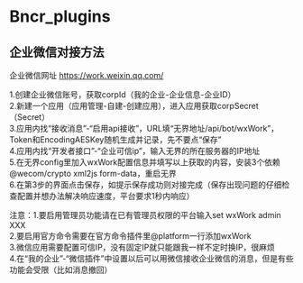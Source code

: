 # Bncr_plugins
## 企业微信对接方法
企业微信网址 https://work.weixin.qq.com/  
  
1.创建企业微信账号，获取corpId（我的企业-企业信息-企业ID）  
2.新建一个应用（应用管理-自建-创建应用），进入应用获取corpSecret（Secret）  
3.应用内找“接收消息”-“启用api接收”，URL填“无界地址/api/bot/wxWork”，Token和EncodingAESKey随机生成并记录，先不要点“保存”  
4.应用内找“开发者接口”-“企业可信ip”，输入无界的所在服务器的IP地址  
5.在无界config里加入wxWork配置信息并填写以上获取的内容，安装3个依赖@wecom/crypto xml2js form-data，重启无界  
6.在第3步的界面点击保存，如提示保存成功则对接完成（保存出现问题的仔细检查配置并想办法解决响应速度，平台要求1秒内响应）  
  
注意：1.要启用管理员功能请在已有管理员权限的平台输入set wxWork admin XXX  
     2.要启用官方命令需要在官方命令插件里@platform一行添加wxWork  
     3.微信应用需要配置可信IP，没有固定IP就只能跟我一样不定时换IP，很麻烦  
     4.在“我的企业”-“微信插件”中设置以后可以用微信接收企业微信的消息，但是有些功能会受限（比如消息撤回）

